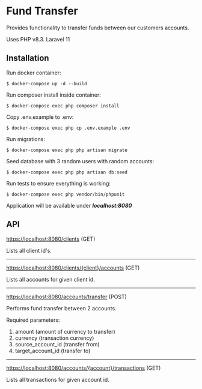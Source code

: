 # Fund Transfer
Provides functionality to transfer funds between our customers accounts.

Uses PHP v8.3.
Laravel 11

## Installation
Run docker container:
```shell script
$ docker-compose up -d --build
```

Run composer install inside container:
```shell script
$ docker-compose exec php composer install
```

Copy .env.example to .env:
```shell script
$ docker-compose exec php cp .env.example .env
```

Run migrations:
```shell script
$ docker-compose exec php php artisan migrate
```

Seed database with 3 random users with random accounts:
```shell script
$ docker-compose exec php php artisan db:seed
```

Run tests to ensure everything is working:
```shell script
$ docker-compose exec php vendor/bin/phpunit 
```

Application will be available under ***localhost:8080***

## API

<https://localhost:8080/clients> (GET)

Lists all client id's.

---

<https://localhost:8080/clients/{client}/accounts> (GET)

Lists all accounts for given client id.

---

<https://localhost:8080/accounts/transfer> (POST)

Performs fund transfer between 2 accounts.

Required parameters:

1. amount (amount of currency to transfer)
2. currency (transaction currency)
3. source_account_id (transfer from)
4. target_account_id (transfer to)

---

<https://localhost:8080/accounts/{account}/transactions> (GET)

Lists all transactions for given account id.
